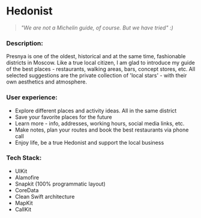 # Hedonist

> *"We are not a Michelin guide, of course. But we have tried" :)*

### Description:
Presnya is one of the oldest, historical and at the same time, fashionable districts in Moscow. Like a true local citizen, I am glad to introduce my guide of the best places - restaurants, walking areas, bars, concept stores, etc. All selected suggestions are the private collection of 'local stars' - with their own aesthetics and atmosphere. 

### User experience:
- Explore different places and activity ideas. All in the same district
- Save your favorite places for the future
- Learn more - info, addresses, working hours, social media links, etc.
- Make notes, plan your routes and book the best restaurants via phone call
- Enjoy life, be a true Hedonist and support the local business

### Tech Stack:
- UIKit
- Alamofire
- Snapkit (100% programmatic layout)
- CoreData
- Clean Swift architecture
- MapKit
- CallKit
